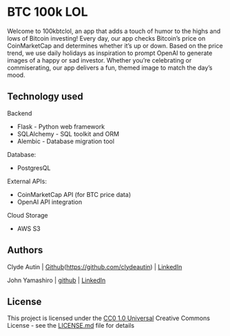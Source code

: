 # BTC 100k LOL

Welcome to 100kbtclol, an app that adds a touch of humor to the highs and lows of Bitcoin investing! Every day, our app checks Bitcoin’s price on CoinMarketCap and determines whether it’s up or down. Based on the price trend, we use daily holidays as inspiration to prompt OpenAI to generate images of a happy or sad investor. Whether you’re celebrating or commiserating, our app delivers a fun, themed image to match the day’s mood.

## Technology used
Backend
- Flask - Python web framework
- SQLAlchemy - SQL toolkit and ORM
- Alembic - Database migration tool

Database:
- PostgresQL

External APIs:
- CoinMarketCap API (for BTC price data)
- OpenAI API integration

Cloud Storage
- AWS S3
  
## Authors

Clyde Autin | [Github](https://github.com/clydeautin)(https://github.com/clydeautin) | [LinkedIn](https://www.linkedin.com/in/clydeautin/)

John Yamashiro | [github](https://github.com/jyaaan) | [LinkedIn](https://www.linkedin.com/in/johnyamashiro/)

## License

This project is licensed under the [CC0 1.0 Universal](LICENSE.md)
Creative Commons License - see the [LICENSE.md](LICENSE.md) file for
details

